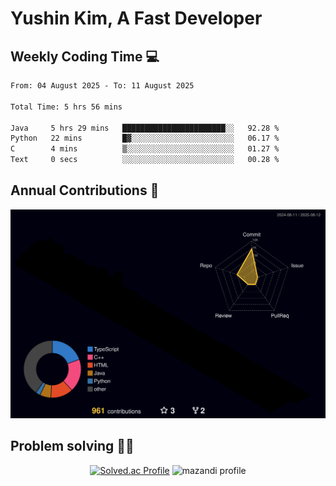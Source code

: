 # Yushin Kim, A Fast Developer

## Weekly Coding Time 💻

<!--START_SECTION:waka-->

```txt
From: 04 August 2025 - To: 11 August 2025

Total Time: 5 hrs 56 mins

Java     5 hrs 29 mins   ███████████████████████░░   92.28 %
Python   22 mins         █▓░░░░░░░░░░░░░░░░░░░░░░░   06.17 %
C        4 mins          ▒░░░░░░░░░░░░░░░░░░░░░░░░   01.27 %
Text     0 secs          ░░░░░░░░░░░░░░░░░░░░░░░░░   00.28 %
```

<!--END_SECTION:waka-->

## Annual Contributions 🏃

![](./profile-3d-contrib/profile-night-rainbow.svg)

## Problem solving 👨‍💻

<div align="center">

[![Solved.ac Profile](http://mazassumnida.wtf/api/v2/generate_badge?boj=kys010306)](https://solved.ac/kys010306)
![mazandi profile](http://mazandi.herokuapp.com/api?handle=kys010306&theme=dark)

</div>
